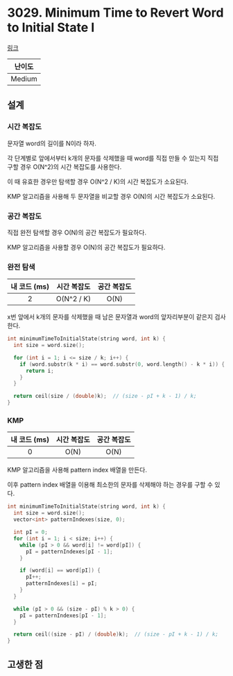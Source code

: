 # 3029. Minimum Time to Revert Word to Initial State I

[링크](https://leetcode.com/problems/minimum-time-to-revert-word-to-initial-state-i/)

| 난이도 |
| :----: |
| Medium |

## 설계

### 시간 복잡도

문자열 word의 길이를 N이라 하자.

각 단계별로 앞에서부터 k개의 문자를 삭제했을 때 word를 직접 만들 수 있는지 직접 구할 경우 O(N^2)의 시간 복잡도를 사용한다.

이 때 유효한 경우만 탐색할 경우 O(N^2 / K)의 시간 복잡도가 소요된다.

KMP 알고리즘을 사용해 두 문자열을 비교할 경우 O(N)의 시간 복잡도가 소요된다.

### 공간 복잡도

직접 완전 탐색할 경우 O(N)의 공간 복잡도가 필요하다.

KMP 알고리즘을 사용할 경우 O(N)의 공간 복잡도가 필요하다.

### 완전 탐색

| 내 코드 (ms) | 시간 복잡도 | 공간 복잡도 |
| :----------: | :---------: | :---------: |
|      2       | O(N^2 / K)  |    O(N)     |

x번 앞에서 k개의 문자를 삭제했을 때 남은 문자열과 word의 앞자리부분이 같은지 검사한다.

```cpp
int minimumTimeToInitialState(string word, int k) {
  int size = word.size();

  for (int i = 1; i <= size / k; i++) {
    if (word.substr(k * i) == word.substr(0, word.length() - k * i)) {
      return i;
    }
  }

  return ceil(size / (double)k);  // (size - pI + k - 1) / k;
}
```

### KMP

| 내 코드 (ms) | 시간 복잡도 | 공간 복잡도 |
| :----------: | :---------: | :---------: |
|      0       |    O(N)     |    O(N)     |

KMP 알고리즘을 사용해 pattern index 배열을 만든다.

이후 pattern index 배열을 이용해 최소한의 문자를 삭제해야 하는 경우를 구할 수 있다.

```cpp
int minimumTimeToInitialState(string word, int k) {
  int size = word.size();
  vector<int> patternIndexes(size, 0);

  int pI = 0;
  for (int i = 1; i < size; i++) {
    while (pI > 0 && word[i] != word[pI]) {
      pI = patternIndexes[pI - 1];
    }

    if (word[i] == word[pI]) {
      pI++;
      patternIndexes[i] = pI;
    }
  }

  while (pI > 0 && (size - pI) % k > 0) {
    pI = patternIndexes[pI - 1];
  }

  return ceil((size - pI) / (double)k);  // (size - pI + k - 1) / k;
}
```

## 고생한 점
